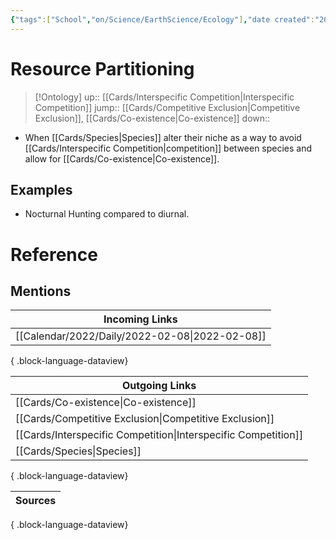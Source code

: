 ```yaml
---
{"tags":["School","on/Science/EarthScience/Ecology"],"date created":"2022-02-08 Tue","edited":"2023-04-06 Thu","dg-publish":true,"permalink":"/cards/resource-partitioning/","dgPassFrontmatter":true}
---
```


# Resource Partitioning

> [!Ontology]
> up:: [[Cards/Interspecific Competition\|Interspecific Competition]]
> jump:: [[Cards/Competitive Exclusion\|Competitive Exclusion]], [[Cards/Co-existence\|Co-existence]]
> down:: 

- When [[Cards/Species\|Species]] alter their niche as a way to avoid [[Cards/Interspecific Competition\|competition]] between species and allow for [[Cards/Co-existence\|Co-existence]].

## Examples

- Nocturnal Hunting compared to diurnal.

# Reference

## Mentions

| Incoming Links                                    |
| ------------------------------------------------- |
| [[Calendar/2022/Daily/2022-02-08\|2022-02-08]] |

{ .block-language-dataview}

| Outgoing Links                                                    |
| ----------------------------------------------------------------- |
| [[Cards/Co-existence\|Co-existence]]                           |
| [[Cards/Competitive Exclusion\|Competitive Exclusion]]         |
| [[Cards/Interspecific Competition\|Interspecific Competition]] |
| [[Cards/Species\|Species]]                                     |

{ .block-language-dataview}

| Sources |
| ------- |

{ .block-language-dataview}